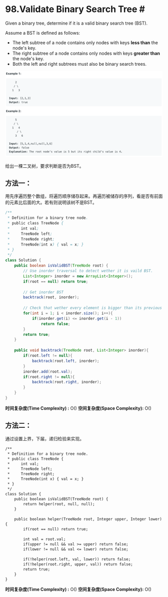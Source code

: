 # 98.Validate Binary Search Tree \#

Given a binary tree, determine if it is a valid binary search tree \(BST\).

Assume a BST is defined as follows:

* The left subtree of a node contains only nodes with keys **less than** the node's key.
* The right subtree of a node contains only nodes with keys **greater than** the node's key.
* Both the left and right subtrees must also be binary search trees.

![](.gitbook/assets/image%20%282%29.png)

给出一棵二叉树，要求判断是否为BST。

## 方法一：

用先序遍历整个数组，将遍历顺序储存起来。再遍历被储存的序列，看是否有前面的元素比后面的大。若有则说明该树不是BST。

```java
/**
 * Definition for a binary tree node.
 * public class TreeNode {
 *     int val;
 *     TreeNode left;
 *     TreeNode right;
 *     TreeNode(int x) { val = x; }
 * }
 */
class Solution {
    public boolean isValidBST(TreeNode root) {
        // Use inorder traversal to detect wether it is vaild BST.
        List<Integer> inorder = new ArrayList<Integer>();
        if(root == null) return true;
        
        // Get inorder BST
        backtrack(root, inorder);
        
        // Check that wether every element is bigger than its previous element
        for(int i = 1; i < inorder.size(); i++){
            if(inorder.get(i) <= inorder.get(i - 1))
                return false;
        }
        return true;
    }
    
    public void backtrack(TreeNode root, List<Integer> inorder){
        if(root.left != null){
            backtrack(root.left, inorder);
        }
        inorder.add(root.val);
        if(root.right != null){
            backtrack(root.right, inorder);
        }
    }
}
```

**时间复杂度\(Time Complexity\) :** O\(\)          **空间复杂度\(Space Complexity\):** O\(\)

## 方法二：

通过设置上界，下届，递归检验来实现。

```text
/**
 * Definition for a binary tree node.
 * public class TreeNode {
 *     int val;
 *     TreeNode left;
 *     TreeNode right;
 *     TreeNode(int x) { val = x; }
 * }
 */
class Solution {
    public boolean isValidBST(TreeNode root) {
        return helper(root, null, null);
    }
    
    public boolean helper(TreeNode root, Integer upper, Integer lower){
        if(root == null) return true;
        
        int val = root.val;
        if(upper != null && val >= upper) return false;
        if(lower != null && val <= lower) return false;
        
        if(!helper(root.left, val, lower)) return false;
        if(!helper(root.right, upper, val)) return false;
        return true;
    }
}
```

**时间复杂度\(Time Complexity\) :** O\(\)          **空间复杂度\(Space Complexity\):** O\(\)

